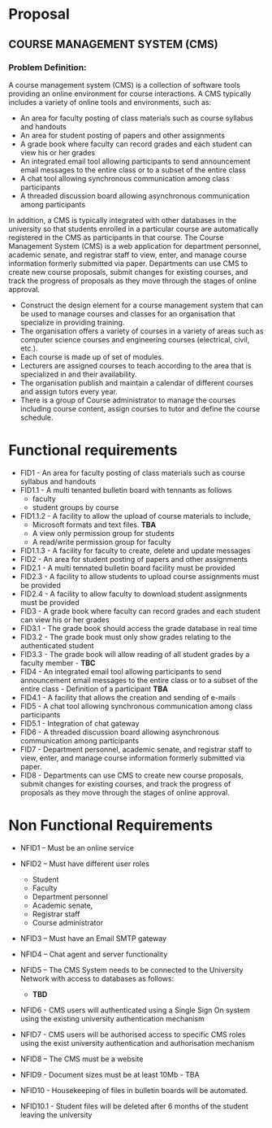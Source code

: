 # Proposal
## COURSE MANAGEMENT SYSTEM (CMS)
### Problem Definition: 
A course management system (CMS) is a collection of software tools providing an online environment for course interactions. A CMS typically includes a variety of online tools and environments, such as:
- An area for faculty posting of class materials such as course syllabus and handouts
- An area for student posting of papers and other assignments
- A grade book where faculty can record grades and each student can view his or her grades
- An integrated email tool allowing participants to send announcement email messages to the entire class or to a subset of the entire class
- A chat tool allowing synchronous communication among class participants
- A threaded discussion board allowing asynchronous communication among participants

In addition, a CMS is typically integrated with other databases in the university so that students enrolled in a particular course are automatically registered in the CMS as participants in that course. The Course Management System (CMS) is a web application for department personnel, academic senate, and registrar staff to view, enter, and manage course information formerly submitted via paper. Departments can use CMS to create new course proposals, submit changes for existing courses, and track the progress of proposals as they move through the stages of online approval. 

- Construct the design element for a course management system that can be used to manage courses and classes for an organisation that specialize in providing training.
- The organisation offers a variety of courses in a variety of areas such as computer science courses and engineering courses (electrical, civil, etc.).
- Each course is made up of set of modules.
- Lecturers are assigned courses to teach according to the area that is specialized in and their availability.
- The organisation publish and maintain a calendar of different courses and assign tutors every year.
- There is a group of Course administrator to manage the courses including course content, assign courses to tutor and define the course schedule.

# Functional requirements
 - FID1 - An area for faculty posting of class materials such as course syllabus and handouts
 - FID1.1 - A multi tenanted bulletin board with tennants as follows
     - faculty 
     - student groups by course 
- FID1.1.2 - A facility to allow the upload of course materials to include, 
    - Microsoft formats and text files. **TBA**
    - A view only permission group for students
    - A read/write permission group for faculty
- FID1.1.3 - A facility for faculty to create, delete and update messages  
- FID2 - An area for student posting of papers and other assignments
- FID2.1 - A multi tennated bulletin board facility must be provided
- FID2.3 - A facility to allow students to upload course assignments must be provided
- FID2.4 - A facility to allow faculty to download student assignments must be provided
- FID3 - A grade book where faculty can record grades and each student can view his or her grades 
- FID3.1 - The grade book should access the grade database in real time
- FID3.2 - The grade book must only show grades relating to the authenticated student
- FID3.3 - The grade book will allow reading of all student grades by a faculty member - **TBC**
- FID4 - An integrated email tool allowing participants to send announcement email messages to the entire class or to a subset of the entire class - Definition of a participant **TBA**
- FID4.1 - A facility that allows the creation and sending of e-mails 
- FID5 - A chat tool allowing synchronous communication among class participants
- FID5.1 - Integration of chat gateway 
 - FID6 - A threaded discussion board allowing asynchronous communication among participants 
 - FID7 - Department personnel, academic senate, and registrar staff to view, enter, and manage course information formerly submitted via paper.
 - FID8 - Departments can use CMS to create new course proposals, submit changes for existing courses, and track the progress of proposals as they move through the stages of online approval.
# Non Functional Requirements
- NFID1 – Must be an online service
- NFID2 – Must have different user roles 
    - Student
    - Faculty
    - Department personnel
    - Academic senate, 
    - Registrar staff
    - Course administrator

- NFID3 – Must have an Email SMTP gateway  
- NFID4 – Chat agent and server functionality
- NFID5 – The CMS System needs to be connected to the University Network with access to databases as follows:
    - **TBD**
- NFID6 - CMS users will authenticated using a Single Sign On system using the existing university authentication mechanism
- NFID7 - CMS users will be authorised access to specific CMS roles using the exist university authentication and authorisation mechanism
- NFID8 – The CMS must be a website	
- NFID9 - Document sizes must be at least 10Mb - TBA
- NFID10 - Housekeeping of files in bulletin boards will be automated. 
- NFID10.1 - Student files will be deleted after 6 months of the student leaving the university 

